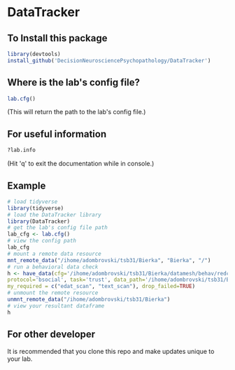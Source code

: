 # DataTracker

## To Install this package
```r
library(devtools)
install_github('DecisionNeurosciencePsychopathology/DataTracker')
```

## Where is the lab's config file?
```r
lab.cfg()
```
(This will return the path to the lab's config file.)

## For useful information
```r
?lab.info
```
(Hit 'q' to exit the documentation while in console.)

## Example
```r
# load tidyverse
library(tidyverse)
# load the DataTracker library
library(DataTracker)
# get the lab's config file path
lab_cfg <- lab.cfg()
# view the config path
lab_cfg
# mount a remote data resource
mnt_remote_data("/ihome/adombrovski/tsb31/Bierka", "Bierka", "/")
# run a behavioral data check
h <- have_data(cfg='/ihome/adombrovski/tsb31/Bierka/datamesh/behav/redcap3.json', modality='behavior', 
protocol='bsocial', task='trust', data_path='/ihome/adombrovski/tsb31/Bierka/behav', 
my_required = c("edat_scan", "text_scan"), drop_failed=TRUE)
# unmount the remote resource
unmnt_remote_data("/ihome/adombrovski/tsb31/Bierka")
# view your resultant dataframe
h
```

## For other developer
It is recommended that you clone this repo and make updates unique to your lab.
